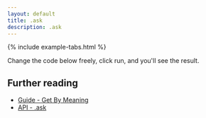 ```yaml
---
layout: default
title: .ask
description: .ask
---
```


{% include example-tabs.html %}

Change the code below freely, click run, and you'll see the result.

<script src="https://embed.runkit.com"></script>
<div id="cbmsearch"></div>
<script>var notebook = RunKit.createNotebook({
    element: document.getElementById("cbmsearch"),
    title: 'search',
    preamble: "const cbmApi = require('@cbmjs/cbm-api'); const cbm = new cbmApi();",
    minHeight: "20%",
    //onLoad: (n) => n.evaluate(),
    source: "const result1 = await cbm.ask('Return all functions that take a date and convert it to time');\nif (result1.statusCode === 200) {\n    console.log('Found it!');\n}\nconst result2 = await cbm.ask('Gimme the current time');\nif (result2.statusCode === 200) {\n    console.log('Yeah!');\n}"
})</script>

## Further reading

- [Guide - Get By Meaning](./guide/gbm/)
- [API - .ask](./api/main/#ask)

